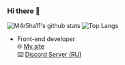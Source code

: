 ### Hi there 👋
![M4r5ha11's github stats](https://github-readme-stats.vercel.app/api?username=M4r5ha11&count_private=true)
![Top Langs](https://github-readme-stats.vercel.app/api/top-langs/?username=M4r5ha11&layout=compact&theme=merko&count_private=true)

- Front-end developer
<br>🌐 [My site](https://m4r5ha11.com) 
<br>⌨️ [Discord Server (RU)](https://discord.gg/N54YxdtfTN)


